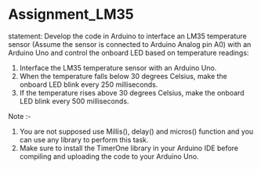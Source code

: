 # Assignment_LM35

statement: Develop the code in Arduino to interface an LM35 temperature
sensor (Assume the sensor is connected to Arduino Analog pin A0) with an Arduino
Uno and control the onboard LED based on temperature readings:
1. Interface the LM35 temperature sensor with an Arduino Uno.
2. When the temperature falls below 30 degrees Celsius, make the onboard LED
blink every 250 milliseconds.
3. If the temperature rises above 30 degrees Celsius, make the onboard LED blink
every 500 milliseconds.

Note :- 
1. You are not supposed use Millis(), delay() and micros() function and you can
use any library to perform this task.
2. Make sure to install the TimerOne library in your Arduino IDE before compiling and uploading the code to your Arduino Uno. 


